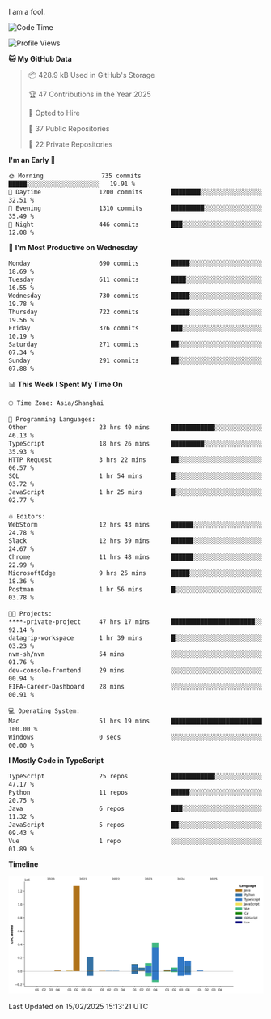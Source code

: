 I am a fool.

<!--START_SECTION:waka-->
![Code Time](http://img.shields.io/badge/Code%20Time-2%2C576%20hrs%2020%20mins-blue)

![Profile Views](http://img.shields.io/badge/Profile%20Views-4-blue)

**🐱 My GitHub Data** 

> 📦 428.9 kB Used in GitHub's Storage 
 > 
> 🏆 47 Contributions in the Year 2025
 > 
> 💼 Opted to Hire
 > 
> 📜 37 Public Repositories 
 > 
> 🔑 22 Private Repositories 
 > 
**I'm an Early 🐤** 

```text
🌞 Morning                735 commits         █████░░░░░░░░░░░░░░░░░░░░   19.91 % 
🌆 Daytime                1200 commits        ████████░░░░░░░░░░░░░░░░░   32.51 % 
🌃 Evening                1310 commits        █████████░░░░░░░░░░░░░░░░   35.49 % 
🌙 Night                  446 commits         ███░░░░░░░░░░░░░░░░░░░░░░   12.08 % 
```
📅 **I'm Most Productive on Wednesday** 

```text
Monday                   690 commits         █████░░░░░░░░░░░░░░░░░░░░   18.69 % 
Tuesday                  611 commits         ████░░░░░░░░░░░░░░░░░░░░░   16.55 % 
Wednesday                730 commits         █████░░░░░░░░░░░░░░░░░░░░   19.78 % 
Thursday                 722 commits         █████░░░░░░░░░░░░░░░░░░░░   19.56 % 
Friday                   376 commits         ███░░░░░░░░░░░░░░░░░░░░░░   10.19 % 
Saturday                 271 commits         ██░░░░░░░░░░░░░░░░░░░░░░░   07.34 % 
Sunday                   291 commits         ██░░░░░░░░░░░░░░░░░░░░░░░   07.88 % 
```


📊 **This Week I Spent My Time On** 

```text
🕑︎ Time Zone: Asia/Shanghai

💬 Programming Languages: 
Other                    23 hrs 40 mins      ████████████░░░░░░░░░░░░░   46.13 % 
TypeScript               18 hrs 26 mins      █████████░░░░░░░░░░░░░░░░   35.93 % 
HTTP Request             3 hrs 22 mins       ██░░░░░░░░░░░░░░░░░░░░░░░   06.57 % 
SQL                      1 hr 54 mins        █░░░░░░░░░░░░░░░░░░░░░░░░   03.72 % 
JavaScript               1 hr 25 mins        █░░░░░░░░░░░░░░░░░░░░░░░░   02.77 % 

🔥 Editors: 
WebStorm                 12 hrs 43 mins      ██████░░░░░░░░░░░░░░░░░░░   24.78 % 
Slack                    12 hrs 39 mins      ██████░░░░░░░░░░░░░░░░░░░   24.67 % 
Chrome                   11 hrs 48 mins      ██████░░░░░░░░░░░░░░░░░░░   22.99 % 
MicrosoftEdge            9 hrs 25 mins       █████░░░░░░░░░░░░░░░░░░░░   18.36 % 
Postman                  1 hr 56 mins        █░░░░░░░░░░░░░░░░░░░░░░░░   03.78 % 

🐱‍💻 Projects: 
****-private-project     47 hrs 17 mins      ███████████████████████░░   92.14 % 
datagrip-workspace       1 hr 39 mins        █░░░░░░░░░░░░░░░░░░░░░░░░   03.23 % 
nvm-sh/nvm               54 mins             ░░░░░░░░░░░░░░░░░░░░░░░░░   01.76 % 
dev-console-frontend     29 mins             ░░░░░░░░░░░░░░░░░░░░░░░░░   00.94 % 
FIFA-Career-Dashboard    28 mins             ░░░░░░░░░░░░░░░░░░░░░░░░░   00.91 % 

💻 Operating System: 
Mac                      51 hrs 19 mins      █████████████████████████   100.00 % 
Windows                  0 secs              ░░░░░░░░░░░░░░░░░░░░░░░░░   00.00 % 
```

**I Mostly Code in TypeScript** 

```text
TypeScript               25 repos            ████████████░░░░░░░░░░░░░   47.17 % 
Python                   11 repos            █████░░░░░░░░░░░░░░░░░░░░   20.75 % 
Java                     6 repos             ███░░░░░░░░░░░░░░░░░░░░░░   11.32 % 
JavaScript               5 repos             ██░░░░░░░░░░░░░░░░░░░░░░░   09.43 % 
Vue                      1 repo              ░░░░░░░░░░░░░░░░░░░░░░░░░   01.89 % 
```



**Timeline**

![Lines of Code chart](https://raw.githubusercontent.com/VeejaLiu/VeejaLiu/master/assets/bar_graph.png)


 Last Updated on 15/02/2025 15:13:21 UTC
<!--END_SECTION:waka-->
